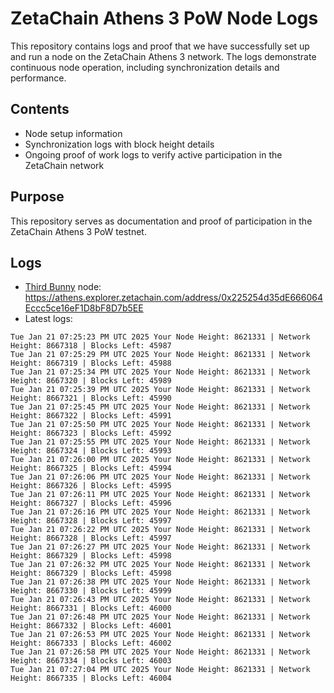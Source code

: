 # ZetaChain Athens 3 PoW Node Logs
This repository contains logs and proof that we have successfully set up and run a node on the ZetaChain Athens 3 network. The logs demonstrate continuous node operation, including synchronization details and performance.

## Contents
- Node setup information
- Synchronization logs with block height details
- Ongoing proof of work logs to verify active participation in the ZetaChain network

## Purpose
This repository serves as documentation and proof of participation in the ZetaChain Athens 3 PoW testnet.

## Logs

- [Third Bunny](https://thirdbunny.xyz/) node: https://athens.explorer.zetachain.com/address/0x225254d35dE666064Eccc5ce16eF1D8bF8D7b5EE
- Latest logs:
```
Tue Jan 21 07:25:23 PM UTC 2025 Your Node Height: 8621331 | Network Height: 8667318 | Blocks Left: 45987
Tue Jan 21 07:25:29 PM UTC 2025 Your Node Height: 8621331 | Network Height: 8667319 | Blocks Left: 45988
Tue Jan 21 07:25:34 PM UTC 2025 Your Node Height: 8621331 | Network Height: 8667320 | Blocks Left: 45989
Tue Jan 21 07:25:39 PM UTC 2025 Your Node Height: 8621331 | Network Height: 8667321 | Blocks Left: 45990
Tue Jan 21 07:25:45 PM UTC 2025 Your Node Height: 8621331 | Network Height: 8667322 | Blocks Left: 45991
Tue Jan 21 07:25:50 PM UTC 2025 Your Node Height: 8621331 | Network Height: 8667323 | Blocks Left: 45992
Tue Jan 21 07:25:55 PM UTC 2025 Your Node Height: 8621331 | Network Height: 8667324 | Blocks Left: 45993
Tue Jan 21 07:26:00 PM UTC 2025 Your Node Height: 8621331 | Network Height: 8667325 | Blocks Left: 45994
Tue Jan 21 07:26:06 PM UTC 2025 Your Node Height: 8621331 | Network Height: 8667326 | Blocks Left: 45995
Tue Jan 21 07:26:11 PM UTC 2025 Your Node Height: 8621331 | Network Height: 8667327 | Blocks Left: 45996
Tue Jan 21 07:26:16 PM UTC 2025 Your Node Height: 8621331 | Network Height: 8667328 | Blocks Left: 45997
Tue Jan 21 07:26:22 PM UTC 2025 Your Node Height: 8621331 | Network Height: 8667328 | Blocks Left: 45997
Tue Jan 21 07:26:27 PM UTC 2025 Your Node Height: 8621331 | Network Height: 8667329 | Blocks Left: 45998
Tue Jan 21 07:26:32 PM UTC 2025 Your Node Height: 8621331 | Network Height: 8667329 | Blocks Left: 45998
Tue Jan 21 07:26:38 PM UTC 2025 Your Node Height: 8621331 | Network Height: 8667330 | Blocks Left: 45999
Tue Jan 21 07:26:43 PM UTC 2025 Your Node Height: 8621331 | Network Height: 8667331 | Blocks Left: 46000
Tue Jan 21 07:26:48 PM UTC 2025 Your Node Height: 8621331 | Network Height: 8667332 | Blocks Left: 46001
Tue Jan 21 07:26:53 PM UTC 2025 Your Node Height: 8621331 | Network Height: 8667333 | Blocks Left: 46002
Tue Jan 21 07:26:58 PM UTC 2025 Your Node Height: 8621331 | Network Height: 8667334 | Blocks Left: 46003
Tue Jan 21 07:27:04 PM UTC 2025 Your Node Height: 8621331 | Network Height: 8667335 | Blocks Left: 46004
```
